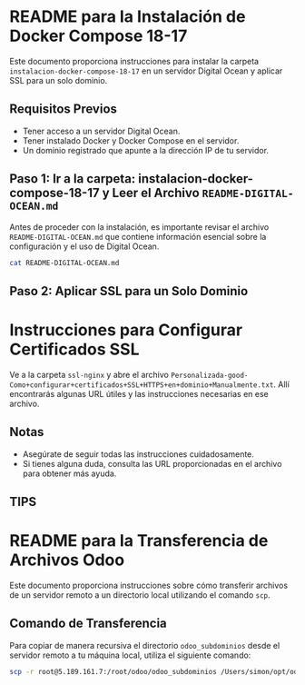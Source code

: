 # README para la Instalación de Docker Compose 18-17

Este documento proporciona instrucciones para instalar la carpeta `instalacion-docker-compose-18-17` en un servidor Digital Ocean y aplicar SSL para un solo dominio.

## Requisitos Previos

- Tener acceso a un servidor Digital Ocean.
- Tener instalado Docker y Docker Compose en el servidor.
- Un dominio registrado que apunte a la dirección IP de tu servidor.

## Paso 1: Ir a la carpeta: instalacion-docker-compose-18-17 y  Leer el Archivo `README-DIGITAL-OCEAN.md`

Antes de proceder con la instalación, es importante revisar el archivo `README-DIGITAL-OCEAN.md` que contiene información esencial sobre la configuración y el uso de Digital Ocean.

```bash
cat README-DIGITAL-OCEAN.md
```


## Paso 2: Aplicar SSL para un Solo Dominio
# Instrucciones para Configurar Certificados SSL

Ve a la carpeta `ssl-nginx` y abre el archivo `Personalizada-good-Como+configurar+certificados+SSL+HTTPS+en+dominio+Manualmente.txt`. Allí encontrarás algunas URL útiles y las instrucciones necesarias en ese archivo.

## Notas

- Asegúrate de seguir todas las instrucciones cuidadosamente.
- Si tienes alguna duda, consulta las URL proporcionadas en el archivo para obtener más ayuda.

## TIPS

# README para la Transferencia de Archivos Odoo

Este documento proporciona instrucciones sobre cómo transferir archivos de un servidor remoto a un directorio local utilizando el comando `scp`.

## Comando de Transferencia

Para copiar de manera recursiva el directorio `odoo_subdominios` desde el servidor remoto a tu máquina local, utiliza el siguiente comando:

```bash
scp -r root@5.189.161.7:/root/odoo/odoo_subdominios /Users/simon/opt/odoo/odoo-skeleton